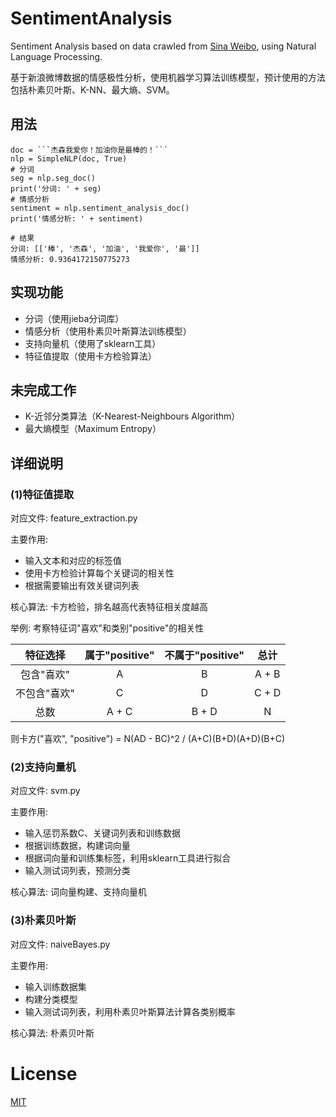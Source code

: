 # SentimentAnalysis
Sentiment Analysis based on data crawled from [Sina Weibo](https://m.weibo.cn), using Natural Language Processing.

基于新浪微博数据的情感极性分析，使用机器学习算法训练模型，预计使用的方法包括朴素贝叶斯、K-NN、最大熵、SVM。

## 用法
````
doc = ```杰森我爱你！加油你是最棒的！```
nlp = SimpleNLP(doc, True)
# 分词
seg = nlp.seg_doc()
print('分词: ' + seg)
# 情感分析
sentiment = nlp.sentiment_analysis_doc()
print('情感分析: ' + sentiment)

# 结果
分词: [['棒', '杰森', '加油', '我爱你', '最']]
情感分析: 0.9364172150775273
````

## 实现功能
+ 分词（使用jieba分词库）
+ 情感分析（使用朴素贝叶斯算法训练模型）
+ 支持向量机（使用了sklearn工具）
+ 特征值提取（使用卡方检验算法）

## 未完成工作
+ K-近邻分类算法（K-Nearest-Neighbours Algorithm）
+ 最大熵模型（Maximum Entropy）

## 详细说明
### (1)特征值提取
对应文件: feature_extraction.py

主要作用: 
+ 输入文本和对应的标签值
+ 使用卡方检验计算每个关键词的相关性
+ 根据需要输出有效关键词列表

核心算法: 卡方检验，排名越高代表特征相关度越高

举例: 考察特征词"喜欢"和类别"positive"的相关性

|特征选择|属于"positive"|不属于"positive"|总计|
|:---:|:---:|:---:|:---:|
|包含"喜欢"|A|B|A + B|
|不包含"喜欢"|C|D|C + D|
|总数|A + C|B + D|N|

则卡方("喜欢", "positive") = N(AD - BC)^2 / (A+C)(B+D)(A+D)(B+C)

### (2)支持向量机
对应文件: svm.py

主要作用:
+ 输入惩罚系数C、关键词列表和训练数据
+ 根据训练数据，构建词向量
+ 根据词向量和训练集标签，利用sklearn工具进行拟合
+ 输入测试词列表，预测分类

核心算法: 词向量构建、支持向量机

### (3)朴素贝叶斯
对应文件: naiveBayes.py

主要作用:
+ 输入训练数据集
+ 构建分类模型
+ 输入测试词列表，利用朴素贝叶斯算法计算各类别概率

核心算法: 朴素贝叶斯


# License
[MIT](https://github.com/ljw9609/SentimentAnalysis/blob/master/LICENSE)